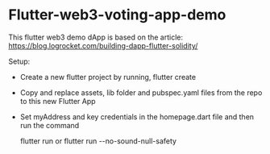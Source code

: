 # Flutter-web3-voting-app-demo

This flutter web3 demo dApp is based on the article: https://blog.logrocket.com/building-dapp-flutter-solidity/

Setup:
- Create a new flutter project by running, flutter create <app-name>
- Copy and replace assets, lib folder and pubspec.yaml files from the repo to this new Flutter App
- Set myAddress and key credentials in the homepage.dart file and then run the command
  
  flutter run 
	or
  flutter run --no-sound-null-safety
